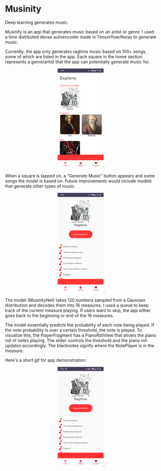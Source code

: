 # Musinity

Deep learning generates music.  
  
Musinity is an app that generates music based on an artist or genre. I used a time distrbuted dense autoencoder made in Tensorflow/Keras to generate music.  
  
Currently, the app only generates ragtime music based on 100+ songs, some of which are listed in the app. Each square in the home section represents a genre/artist that the app can potentially generate music for.  
<p align="center">
<img src="home_screen.jpg" width="30%">.  
</p>
When a square is tapped on, a "Generate Music" button appears and some songs the model is based on. Future improvements would include models that generate other types of music.   

<p align="center">
<img src="song_list.jpg" width="30%">.  
</p>  
The model (MusinityNet) takes 120 numbers sampled from a Gaussian distribution and decodes them into 16 measures. I used a queue to keep track of the current measure playing. If users want to skip, the app either goes back to the beginning or end of the 16 measures.  
  
The model essentially predicts the probability of each note being played. If the note probability is over a certain threshold, the note is played. To visualize this, the PlayerFragment has a PianoRollView that shows the piano roll of notes playing. The slider controls the threshold and the piano roll updates accordingly. The blacknotes signify where the NotePlayer is in the measure.  
  
Here's a short gif for app demonstration:  
<p align="center">
<img src="player_demo.gif" width="30%">. 
</p>
